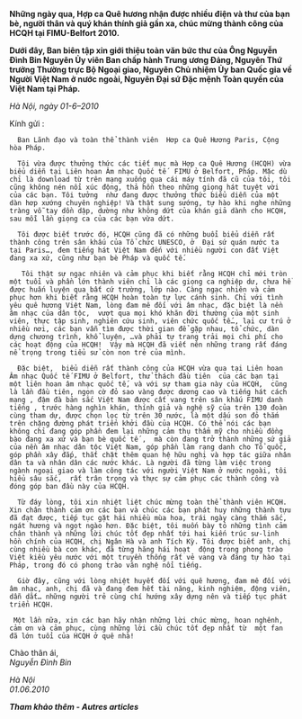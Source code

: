 <!--
title: Nguyên Đại sứ Việt Nam tại Paris gửi từ Hà nội
author: Nguyễn Tích Kỳ
status: completed
-->

**Những ngày qua, Hợp ca Quê hương nhận được nhiều điện và thư của bạn bè, người thân và quý khán thính giả gần xa, chúc mừng thành công của HCQH tại FIMU-Belfort 2010.**

**Dưới đây, Ban biên tập xin giới thiệu toàn văn bức thư của Ông Nguyễn Đình Bin  Nguyên Ủy viên Ban chấp hành Trung ương Đảng, Nguyên Thứ trưởng Thường trực Bộ Ngoại giao, Nguyên Chủ nhiệm Ủy ban Quốc gia về Người Việt Nam ở nước ngoài, Nguyên Đại sứ Đặc mệnh Toàn quyền của Việt Nam tại Pháp.**

*Hà Nội, ngày 01-6–2010*

Kính gửi :

      Ban Lãnh đạo và toàn thể thành viên  Hơp ca Quê Hương Paris, Cộng hòa Pháp.

      Tôi vừa được thưởng thức các tiết mục mà Hợp ca Quê Hương (HCQH) vừa biểu diễn tại Liên hoan Âm nhạc Quốc tế  FIMU ở Belfort, Pháp. Mặc dù chỉ là download từ trên mạng xuống qua cái máy tính đã cũ của tôi, tôi cũng không nén nổi xúc động, thả hồn theo những giọng hát tuyệt vời của các bạn. Tôi tưởng  như đang được thưởng thức biểu diễn của một dàn hơp xướng chuyên nghiệp! Và thật sung sướng, tự hào khi nghe những tràng vỗ tay dồn dập, dường như không dứt của khán giả dành cho HCQH, sau mỗi lần giọng ca của các bạn vừa dứt.

      Tôi được biết trước đó, HCQH cũng đã có những buổi biểu diễn rất thành công trên sân khấu của Tổ chức UNESCO, ở  Đại sứ quán nước ta tại Paris…, đem tiếng hát Việt Nam đến với nhiều người con đất Việt đang xa xứ, cũng như bạn bè Pháp và quốc tế.

       Tôi thật sự ngạc nhiên và cảm phục khi biết rằng HCQH chỉ mới tròn một tuổi và phần lớn thành viên chỉ là các giọng ca nghiệp dư, chưa hề được huấn luyện qua bất cứ trường, lớp nào. Càng ngạc nhiên và cảm phục hơn khi biết rằng HCQH hoàn toàn tự lực cánh sinh. Chỉ với tình yêu quê hương Việt Nam, lòng đam mê đối với âm nhạc, đặc biệt là nền âm nhạc của dân tộc,  vượt qua mọi khó khăn đời thường của một sinh viên, thực tập sinh, nghiên cứu sinh, viên chức quốc tế…, lại cư trú ở nhiều nơi, các bạn vẫn tìm được thời gian để gặp nhau, tổ chức, dàn dựng chương trình, khổ luyện, …và phải tự trang trải mọi chi phí cho các hoạt động của HCQH!  Vậy mà HCQH đã viết nên những trang rất đáng nể trọng trong tiểu sử còn non trẻ của mình.

      Đặc biệt,  biểu diễn rất thành công của HCQH vừa qua tại Liên hoan Âm nhạc Quốc tế FIMU ở Belfort, thử thách đầu tiên  của các bạn tại một liên hoan âm nhạc quốc tế, và với sự tham gia này của HCQH,  cũng là lần đầu tiên, ngọn cờ đỏ sao vàng được dương cao và tiếng hát cách mạng , đậm đà bản sắc Việt Nam được cất vang trên sân khấu FIMU danh tiếng , trước hàng nghìn khán, thính giả và nghệ sỹ của trên 130 đoàn cùng tham dự, được chọn lọc từ trên 30 nước, là một dấu son đỏ thắm trên chặng đường phát triển khởi đầu của HCQH. Có thể nói các bạn không chỉ đang góp phần đem lại những cảm thụ thẩm mỹ cho nhiều đồng bào đang xa xứ và bạn bè quốc tế ,  mà còn đang trở thành những sứ giả của nền âm nhạc dân tộc Việt Nam, góp phần làm rạng danh cho Tổ quốc, góp phần xây đắp, thắt chặt thêm quan hệ hữu nghị và hợp tác giữa nhân dân ta và nhân dân các nước khác. Là người đã từng làm việc trong ngành ngoại giao và làm công tác với người Việt Nam ở nước ngoài, tôi hiểu sâu sắc,  rất trân trọng và thực sự cảm phục các thành công và đóng góp ban đầu này của HCQH.

      Từ đáy lòng, tôi xin nhiệt liệt chúc mừng toàn thể thành viên HCQH. Xin chân thành cảm ơn các bạn và chúc các bạn phát huy những thành tựu đã đạt được, tiếp tục gặt hái nhiều mùa hoa, trái ngày càng thắm sắc, ngát hương và ngọt ngào hơn. Đặc biệt, tôi muốn bày tỏ những tình cảm chân thành và những lời chúc tốt đẹp nhất tới hai kiến trúc sư-linh hồn chính của HCQH, chị Ngân Hà và anh Tích Kỳ. Tôi được biết anh, chị cùng nhiều bà con khác, đã từng hăng hái hoạt  động trong phong trào Việt kiều yêu nước với một truyền thống rất vẻ vang và đáng tự hào tại Pháp, trong đó có phong trào văn nghệ nổi tiếng.

      Giờ đây, cũng với lòng nhiệt huyết đối với quê hương, đam mê đối với âm nhạc, anh, chị đã và đang đem hết tài năng, kinh nghiệm, động viên, dẫn dắt… những người trẻ cùng chí hướng xây dựng nên và tiếp tục phát triển HCQH.

     Một lần nữa, xin các bạn hãy nhận những lời chúc mừng, hoan nghênh, cảm ơn và cảm phục, cùng những lời cầu chúc tốt đẹp nhất từ  một fan đã lớn tuổi của HCQH ở quê nhà!

Chào thân ái,  
*Nguyễn Đình Bin*
                                
*Hà Nội*  
*01.06.2010*

***Tham khảo thêm - Autres articles***
   






























